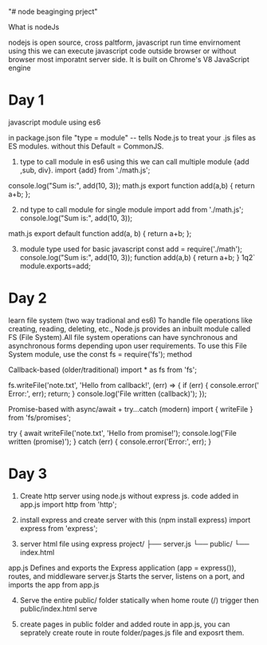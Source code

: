 "# node beaginging prject" 

What is nodeJs

nodejs is open source, cross paltform, javascript run time envirnoment using this we can execute javascript code outside browser or without browser most imporatnt server side. It is built on Chrome's V8 JavaScript engine


# Day 1
javascript module using es6

in package.json file "type = module" -- tells Node.js to treat your .js files as ES modules. without this Default = CommonJS.

1. type to call module in es6 using this we can call multiple module {add ,sub, div}.
import {add} from './math.js';

console.log("Sum is:", add(10, 3));
math.js
export function add(a,b) {
    return a+b;
};

2. nd type to call module for single module
import add from './math.js';
console.log("Sum is:", add(10, 3));

math.js
export default function add(a, b) {
    return a+b;
};

3. module type used for basic javascript
const add = require('./math');
console.log("Sum is:", add(10, 3));
function add(a,b) {
    return a+b;
}   1q2`
module.exports=add;

# Day 2
 learn file system (two way tradional and es6)
To handle file operations like creating, reading, deleting, etc., Node.js provides an inbuilt module called FS (File System).All file system operations can have synchronous and asynchronous forms depending upon user requirements. To use this File System module, use the const fs = require('fs'); method


Callback-based  (older/traditional)
import * as fs from 'fs';

fs.writeFile('note.txt', 'Hello from callback!', (err) => {
  if (err) {
    console.error(' Error:', err);
    return;
  }
  console.log('File written (callback)');
});

Promise-based with async/await + try...catch (modern)
import { writeFile } from 'fs/promises';

try {
  await writeFile('note.txt', 'Hello from promise!');
  console.log('File written (promise)');
} catch (err) {
  console.error('Error:', err);
}


# Day 3
1. Create http server using node.js without express js. code added in app.js
import http from 'http';

2. install express and create server with this (npm install express)
import express from 'express';

3. server html file using express
project/
├── server.js
└── public/
    └── index.html

app.js	    Defines and exports the Express application (app = express()), routes, and middleware
server.js	Starts the server, listens on a port, and imports the app from app.js

4. Serve the entire public/ folder statically
when home route (/) trigger then public/index.html serve

5. create pages in public folder and added route in app.js, you can seprately create route in route folder/pages.js file and exposrt them.
